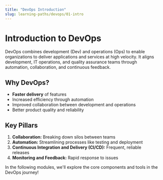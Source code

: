 ```yaml
---
title: "DevOps Introduction"
slug: learning-paths/devops/01-intro
---
```


# Introduction to DevOps

DevOps combines development (Dev) and operations (Ops) to enable organizations to deliver applications and services at high velocity. It aligns development, IT operations, and quality assurance teams through automation, collaboration, and continuous feedback.

## Why DevOps?

- **Faster delivery** of features
- Increased efficiency through automation
- Improved collaboration between development and operations
- Better product quality and reliability

## Key Pillars

1. **Collaboration:** Breaking down silos between teams
2. **Automation:** Streamlining processes like testing and deployment
3. **Continuous Integration and Delivery (CI/CD):** Frequent, reliable releases
4. **Monitoring and Feedback:** Rapid response to issues

In the following modules, we'll explore the core components and tools in the DevOps journey!
